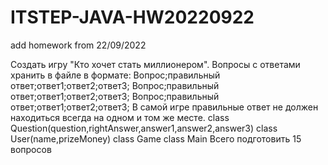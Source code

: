 # ITSTEP-JAVA-HW20220922
add homework from 22/09/2022


Создать игру "Кто хочет стать миллионером".
Вопросы с ответами хранить в файле в формате:
Вопрос;правильный ответ;ответ1;ответ2;ответ3;
Вопрос;правильный ответ;ответ1;ответ2;ответ3;
Вопрос;правильный ответ;ответ1;ответ2;ответ3;
В самой игре правильные ответ не должен находиться всегда на
одном и том же месте.
class Question(question,rightAnswer,answer1,answer2,answer3)
class User(name,prizeMoney)
class Game
class Main
Всего подготовить 15 вопросов


